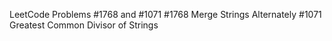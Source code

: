 LeetCode Problems #1768 and #1071
#1768 Merge Strings Alternately
#1071 Greatest Common Divisor of Strings
